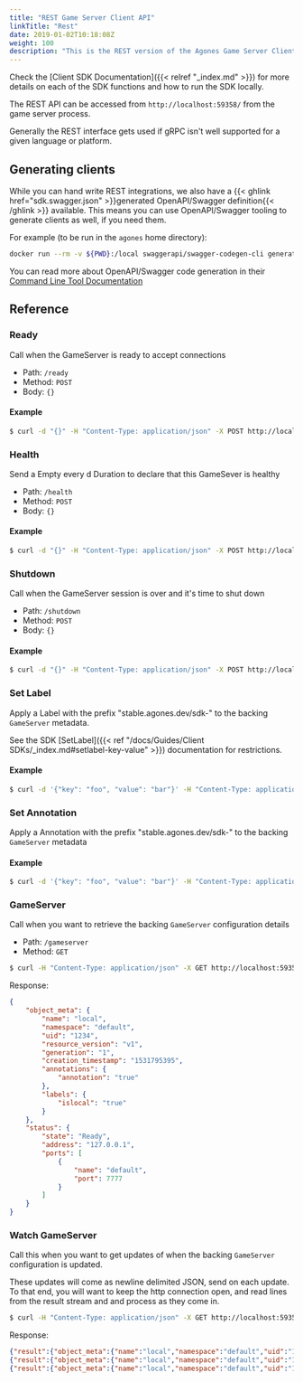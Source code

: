 ```yaml
---
title: "REST Game Server Client API"
linkTitle: "Rest"
date: 2019-01-02T10:18:08Z
weight: 100
description: "This is the REST version of the Agones Game Server Client SDK. "
---
```


Check the [Client SDK Documentation]({{< relref "_index.md" >}}) for more details on each of the SDK functions and how to run the SDK locally.

The REST API can be accessed from `http://localhost:59358/` from the game server process.

Generally the REST interface gets used if gRPC isn't well supported for a given language or platform.

## Generating clients

While you can hand write REST integrations, we also have a {{< ghlink href="sdk.swagger.json" >}}generated OpenAPI/Swagger definition{{< /ghlink >}}
available. This means you can use OpenAPI/Swagger tooling to generate clients as well, if you need them.

For example (to be run in the `agones` home directory):
```bash
docker run --rm -v ${PWD}:/local swaggerapi/swagger-codegen-cli generate -i /local/sdk.swagger.json  -l cpprest -o /local/out/cpp
```

You can read more about OpenAPI/Swagger code generation in their [Command Line Tool Documentation](https://swagger.io/docs/open-source-tools/swagger-codegen/)

## Reference 

### Ready

Call when the GameServer is ready to accept connections

- Path: `/ready`
- Method: `POST`
- Body: `{}`

#### Example

```bash
$ curl -d "{}" -H "Content-Type: application/json" -X POST http://localhost:59358/ready
```

### Health
Send a Empty every d Duration to declare that this GameSever is healthy

- Path: `/health`
- Method: `POST`
- Body: `{}`

#### Example

```bash
$ curl -d "{}" -H "Content-Type: application/json" -X POST http://localhost:59358/health
```

### Shutdown

Call when the GameServer session is over and it's time to shut down

- Path: `/shutdown`
- Method: `POST`
- Body: `{}`

#### Example

```bash
$ curl -d "{}" -H "Content-Type: application/json" -X POST http://localhost:59358/shutdown
```

### Set Label

Apply a Label with the prefix "stable.agones.dev/sdk-" to the backing `GameServer` metadata. 

See the SDK [SetLabel]({{< ref "/docs/Guides/Client SDKs/_index.md#setlabel-key-value" >}}) documentation for restrictions.

#### Example

```bash
$ curl -d '{"key": "foo", "value": "bar"}' -H "Content-Type: application/json" -X PUT http://localhost:59358/metadata/label
```

### Set Annotation

Apply a Annotation with the prefix "stable.agones.dev/sdk-" to the backing `GameServer` metadata

#### Example

```bash
$ curl -d '{"key": "foo", "value": "bar"}' -H "Content-Type: application/json" -X PUT http://localhost:59358/metadata/annotation
```

### GameServer

Call when you want to retrieve the backing `GameServer` configuration details

- Path: `/gameserver`
- Method: `GET`

```bash
$ curl -H "Content-Type: application/json" -X GET http://localhost:59358/gameserver
```

Response:
```json
{
    "object_meta": {
        "name": "local",
        "namespace": "default",
        "uid": "1234",
        "resource_version": "v1",
        "generation": "1",
        "creation_timestamp": "1531795395",
        "annotations": {
            "annotation": "true"
        },
        "labels": {
            "islocal": "true"
        }
    },
    "status": {
        "state": "Ready",
        "address": "127.0.0.1",
        "ports": [
            {
                "name": "default",
                "port": 7777
            }
        ]
    }
}
```

### Watch GameServer

Call this when you want to get updates of when the backing `GameServer` configuration is updated.

These updates will come as newline delimited JSON, send on each update. To that end, you will
want to keep the http connection open, and read lines from the result stream and and process as they
come in.

```bash
$ curl -H "Content-Type: application/json" -X GET http://localhost:59358/watch/gameserver
```

Response:
```json
{"result":{"object_meta":{"name":"local","namespace":"default","uid":"1234","resource_version":"v1","generation":"1","creation_timestamp":"1533766607","annotations":{"annotation":"true"},"labels":{"islocal":"true"}},"status":{"state":"Ready","address":"127.0.0.1","ports":[{"name":"default","port":7777}]}}}
{"result":{"object_meta":{"name":"local","namespace":"default","uid":"1234","resource_version":"v1","generation":"1","creation_timestamp":"1533766607","annotations":{"annotation":"true"},"labels":{"islocal":"true"}},"status":{"state":"Ready","address":"127.0.0.1","ports":[{"name":"default","port":7777}]}}}
{"result":{"object_meta":{"name":"local","namespace":"default","uid":"1234","resource_version":"v1","generation":"1","creation_timestamp":"1533766607","annotations":{"annotation":"true"},"labels":{"islocal":"true"}},"status":{"state":"Ready","address":"127.0.0.1","ports":[{"name":"default","port":7777}]}}}
```